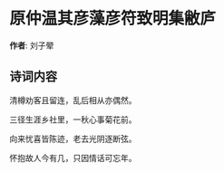 # 原仲温其彦藻彦符致明集敝庐

**作者**: 刘子翚

## 诗词内容

清樽劝客且留连，乱后相从亦偶然。

三径生涯乡社里，一秋心事菊花前。

向来忧喜皆陈迹，老去光阴逐断弦。

怀抱故人今有几，只因情话可忘年。

